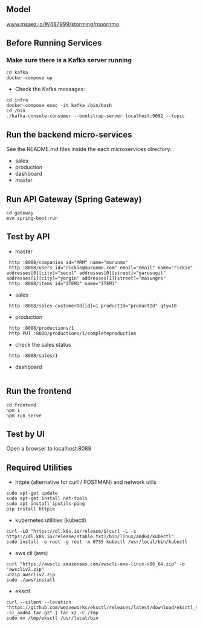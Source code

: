 # 

## Model
www.msaez.io/#/487999/storming/moornmo

## Before Running Services
### Make sure there is a Kafka server running
```
cd kafka
docker-compose up
```
- Check the Kafka messages:
```
cd infra
docker-compose exec -it kafka /bin/bash
cd /bin
./kafka-console-consumer --bootstrap-server localhost:9092 --topic
```

## Run the backend micro-services
See the README.md files inside the each microservices directory:

- sales
- production
- dashboard
- master


## Run API Gateway (Spring Gateway)
```
cd gateway
mvn spring-boot:run
```

## Test by API
- master
```
 http :8088/companies id="MRM" name="murunmo" 
 http :8088/users id="rickie@murunmo.com" email="email" name="rickie" addresses[0][city]="seoul" addresses[0][street]="garosugil" addresses[1][city]="yongin" addresses[1][street]="masungro"
 http :8088/items id="ITEM1" name="ITEM1" 
```

- sales
```
 http :8088/sales customerId[id]=1 productId="productId" qty=10 
```
- production
```
 http :8088/productions/1
 http PUT :8088/productions/1/completeproduction
```
- check the sales status
```
 http :8088/sales/1
```
- dashboard
```
```


## Run the frontend
```
cd frontend
npm i
npm run serve
```

## Test by UI
Open a browser to localhost:8088

## Required Utilities

- httpie (alternative for curl / POSTMAN) and network utils
```
sudo apt-get update
sudo apt-get install net-tools
sudo apt install iputils-ping
pip install httpie
```

- kubernetes utilities (kubectl)
```
curl -LO "https://dl.k8s.io/release/$(curl -L -s https://dl.k8s.io/release/stable.txt)/bin/linux/amd64/kubectl"
sudo install -o root -g root -m 0755 kubectl /usr/local/bin/kubectl
```

- aws cli (aws)
```
curl "https://awscli.amazonaws.com/awscli-exe-linux-x86_64.zip" -o "awscliv2.zip"
unzip awscliv2.zip
sudo ./aws/install
```

- eksctl 
```
curl --silent --location "https://github.com/weaveworks/eksctl/releases/latest/download/eksctl_$(uname -s)_amd64.tar.gz" | tar xz -C /tmp
sudo mv /tmp/eksctl /usr/local/bin
```

